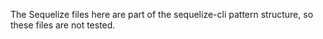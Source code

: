 The Sequelize files here are part of the sequelize-cli pattern structure, so these files are not tested.
